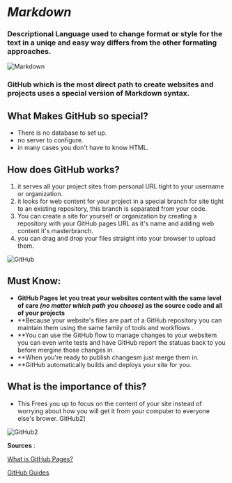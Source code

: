 # *Markdown*
### Descriptional Language used to change format or style for the text in a uniqe and easy way differs from the other formating approaches. 

![Markdown](https://encrypted-tbn0.gstatic.com/images?q=tbn:ANd9GcQ3WHV3EmT0bRSLAIAbFH-sL5EBSoKfyFrNTGaU0iR1rgGPpXxciXLrppCnkXK0QqRYOkY&usqp=CAU)

### GitHub which is the most direct path to create websites and projects uses a special version of Markdown syntax.

 
 ## What Makes GitHub so special?
- There is no database to set up.
- no server to configure.
- in many cases you don't have to know HTML.

## How does GitHub works?
1. it serves all your project sites from personal URL tight to your username or organization.
2. it looks for web content for your project in a special branch for site tight to an existing repository, this branch is separated from your code.
3. You can create a site for yourself or organization by creating a repository with your GitHub pages URL as it's name and adding web content it's masterbranch.
4. you can drag and drop your files straight into your browser to upload them.


![GitHub](https://www.nexmo.com/wp-content/uploads/2020/10/Blog_GitHub-Desktop_1200x600.png)

## Must Know:

- **GitHub Pages let you treat your websites content with the same level of care *(no matter which path you choose)* as the source code and all of your projects**
- **Because your website's files are part of a GitHub repository you can maintain them using the same family of tools and workflows .
- **You can use the GitHub flow to manage changes to your websitem you can even write tests and have GitHub report the statuas back to you before mergine those changes in.
- **When you're ready to publish changesm just merge them in.
- **GitHub automatically builds and deploys your site for you. 
 
## What is the importance of this?
* This Frees you up to focus on the content of your site instead of worrying about how you will get it from your computer to everyone else's brower. GitHub2]

![GitHub2](https://tipsmake.com/data/images/chinese-programmers-use-github-as-a-battlefield-to-oppose-harsh-working-conditions-picture-1-VysXuH0W1.jpg)


**Sources** :

[What is GitHub Pages?](https://www.youtube.com/watch?v=2MsN8gpT6jY&t=4s)

[GitHub Guides](https://guides.github.com/features/mastering-markdown/)
